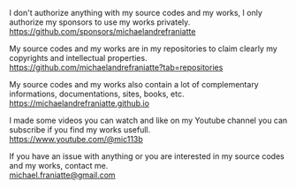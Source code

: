 ﻿  
I don't authorize anything with my source codes and my works, I only authorize my sponsors to use my works privately.  
https://github.com/sponsors/michaelandrefraniatte  
  
My source codes and my works are in my repositories to claim clearly my copyrights and intellectual properties.  
https://github.com/michaelandrefraniatte?tab=repositories  
  
My source codes and my works also contain a lot of complementary informations, documentations, sites, books, etc.  
https://michaelandrefraniatte.github.io  
  
I made some videos you can watch and like on my Youtube channel you can subscribe if you find my works usefull.  
https://www.youtube.com/@mic113b  
  
If you have an issue with anything or you are interested in my source codes and my works, contact me.  
michael.franiatte@gmail.com  
  